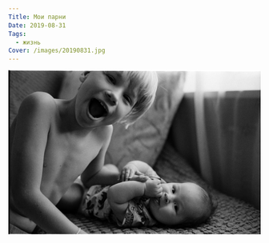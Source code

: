 ```yaml
---
Title: Мои парни
Date: 2019-08-31
Tags:
  - жизнь
Cover: /images/20190831.jpg
---
```


![Мои парни](images/20190831.jpg)